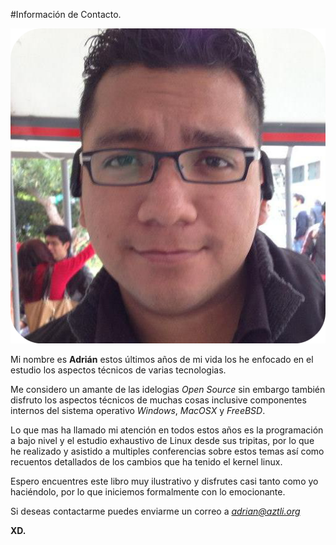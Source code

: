 #Información de Contacto.

![yo](Imagenes/yo.png)

Mi nombre es **Adrián** estos últimos años de mi vida los he enfocado en el  estudio los aspectos técnicos de varias tecnologias. 

Me considero un amante de las idelogias *Open Source* sin embargo también disfruto los aspectos técnicos de muchas cosas inclusive componentes internos del sistema operativo *Windows*, *MacOSX* y *FreeBSD*.

Lo que mas ha llamado mi atención en todos estos años es la programación a bajo nivel y el estudio exhaustivo de Linux desde sus tripitas, por lo que he realizado y asistido a multiples conferencias sobre estos temas así como recuentos detallados de los cambios que ha tenido el kernel linux. 

Espero encuentres este libro muy ilustrativo y disfrutes casi tanto como yo haciéndolo, por lo que iniciemos formalmente con lo emocionante.

Si deseas contactarme puedes enviarme un correo a *adrian@aztli.org*

**XD.**